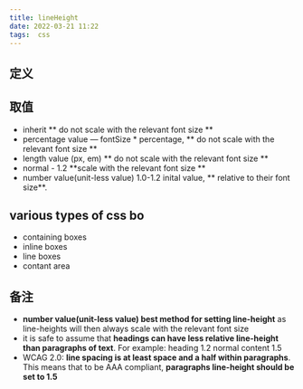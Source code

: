 ```yaml
---
title: lineHeight
date: 2022-03-21 11:22
tags:  css 
---
```

## 定义 

## 取值
- inherit ** do not scale with the relevant font size **
- percentage value — fontSize \* percentage,  ** do not scale with the relevant font size **
- length value (px, em) ** do not scale with the relevant font size **
- normal - 1.2  **scale with the relevant font size **
- number value(unit-less value) 1.0-1.2 inital value, ** relative to their font size**. 

## various types of css bo
- containing boxes
- inline boxes
- line boxes
- contant area

## 备注
-   **number value(unit-less value) best method for setting line-height** as line-heights will then always scale with the relevant font size
- it is safe to assume that **headings can have less relative line-height than paragraphs of text**. For example: heading 1.2 normal content 1.5
- WCAG 2.0: **line spacing is at least space and a half  within paragraphs**. This means that to be  AAA compliant, **paragraphs line-height should be set to 1.5**


